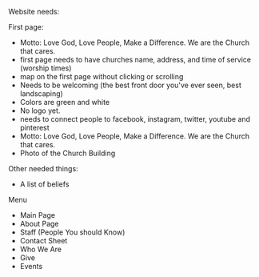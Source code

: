 Website needs:

First page:
- Motto: Love God, Love People, Make a Difference. We are the Church that cares.
- first page needs to have churches name, address, and time of service (worship times)
- map on the first page without clicking or scrolling
- Needs to be welcoming (the best front door you've ever seen, best landscaping)
- Colors are green and white
- No logo yet.
- needs to connect people to facebook, instagram, twitter, youtube and pinterest
- Motto: Love God, Love People, Make a Difference. We are the Church that cares.
- Photo of the Church Building

Other needed things:
- A list of beliefs

Menu
- Main Page
- About Page
- Staff (People You should Know)
- Contact Sheet
- Who We Are
- Give
- Events